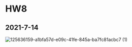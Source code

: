 # HW8
## 2021-7-14
![125636159-a1bfa57d-e09c-41fe-845a-ba7fc81acbc7 (1)](https://user-images.githubusercontent.com/60034043/125786740-dc2d9273-4f2f-4024-a990-f967601b7a61.png)
